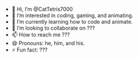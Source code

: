 - 👋 Hi, I’m @CatTetris7000
- 👀 I’m interested in coding, gaming, and animating.
- 🌱 I’m currently learning how to code and animate.
- 💞️ I’m looking to collaborate on ???
- 📫 How to reach me ???
- 😄 Pronouns: he, him, and his.
- ⚡ Fun fact: ???

<!---
CatTetris7000/CatTetris7000 is a ✨ special ✨ repository because its `README.md` (this file) appears on your GitHub profile.
You can click the Preview link to take a look at your changes.
--->
